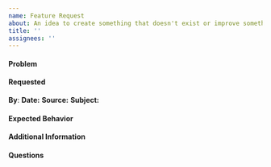 ```yaml
---
name: Feature Request
about: An idea to create something that doesn't exist or improve something that does
title: ''
assignees: ''
---
```

#### Problem
<!--- A clear and concise description of the problem. -->


#### Requested
<!--- Name of the person requesting this feature who can be contacted for clarification. -->
**By**:
**Date:**
**Source:**
**Subject:**

#### Expected Behavior
<!--- A clear and concise description of the feature and what items must be completed. -->


#### Additional Information
<!--- Helpful items might be: Design layout for mobile and desktop, screenshots, or anything else that can help define the expected behavior. -->


#### Questions
<!--- Additional questions that need to be addressed prior to working on this issue. -->
